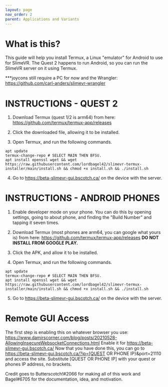 ```yaml
---
layout: page
nav_order: 2
parent: Applications and Variants
---
```


# What is this?

This guide will help you install Termux, a Linux "emulator" for Android to use for SlimeVR. The Quest 2 happens to run Android, so you can run the SlimeVR server on it using Termux.

***joycons still require a PC for now and the Wrangler: https://github.com/carl-anders/slimevr-wrangler

# INSTRUCTIONS - QUEST 2
1. Download Termux (quest 1/2 is arm64) from here: https://github.com/termux/termux-app/releases

2. Click the downloaded file, allowing it to be installed.

3. Open Termux, and run the following commands.
```
apt update
termux-change-repo # SELECT MAIN THEN BFSU.
apt install openssl wget && wget https://raw.githubusercontent.com/lordbagel42/slimevr-termux-installer/main/install.sh && chmod +x install.sh && ./install.sh
```
4. Go to https://beta-slimevr-gui.bscotch.ca/ on the device with the server.

# INSTRUCTIONS - ANDROID PHONES
1. Enable developer mode on your phone. You can do this by opening settings, going to about phone, and finding the "Build Number" and tapping it seven times.

2. Download Termux (most phones are arm64, you can google what yours is) from here: https://github.com/termux/termux-app/releases
    **DO NOT INSTALL FROM GOOGLE PLAY.**

3. Click the APK, and allow it to be installed.

4. Open Termux, and run the following commands.
```
apt update
termux-change-repo # SELECT MAIN THEN BFSU.
apt install openssl wget && wget https://raw.githubusercontent.com/lordbagel42/slimevr-termux-installer/main/install.sh && chmod +x install.sh && ./install.sh
```
5. Go to https://beta-slimevr-gui.bscotch.ca/ on the device with the server.

# Remote GUI Access

The first step is enabling this on whatever browser you use: https://www.damirscorner.com/blog/posts/20210528-AllowingInsecureWebsocketConnections.html
  Enable it for https://beta-slimevr-gui.bscotch.ca/
Now that you have done this, you can go to https://beta-slimevr-gui.bscotch.ca/?ip=[QUEST OR PHONE IP}&port=21110 and access the site. Substitute [QUEST OR PHONE IP] with your quest or phones IP address, no brackets.

Credit goes to Butterscotch!#2066 for making all of this work and Bagel#6705 for the documentation, idea, and motivation.
